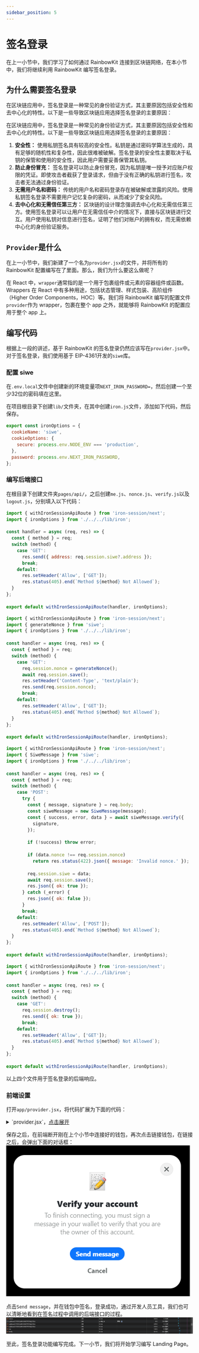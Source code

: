 ```yaml
---
sidebar_position: 5
---
```


# 签名登录

在上一小节中，我们学习了如何通过 RainbowKit 连接到区块链网络，在本小节中，我们将继续利用 RainbowKit 编写签名登录。

## 为什么需要签名登录

在区块链应用中，签名登录是一种常见的身份验证方式，其主要原因包括安全性和去中心化的特性。以下是一些导致区块链应用选择签名登录的主要原因：


在区块链应用中，签名登录是一种常见的身份验证方式，其主要原因包括安全性和去中心化的特性。以下是一些导致区块链应用选择签名登录的主要原因：
1. **安全性：** 使用私钥签名具有较高的安全性。私钥是通过密码学算法生成的，具有足够的随机性和复杂性，因此很难被破解。签名登录的安全性主要取决于私钥的保管和使用的安全性，因此用户需要妥善保管其私钥。
2. **防止身份冒充：** 签名登录可以防止身份冒充，因为私钥是唯一授予对应账户权限的凭证。即使攻击者截获了登录请求，但由于没有正确的私钥进行签名，攻击者无法通过身份验证。
3. **无需用户名和密码：** 传统的用户名和密码登录存在被破解或泄露的风险。使用私钥签名登录不需要用户记忆复杂的密码，从而减少了安全风险。
4. **去中心化和无需信任第三方：** 区块链的设计理念强调去中心化和无需信任第三方。使用签名登录可以让用户在无需信任中介的情况下，直接与区块链进行交互。用户使用私钥对信息进行签名，证明了他们对账户的拥有权，而无需依赖中心化的身份验证服务。

## `Provider`是什么

在上一小节中，我们新建了一个名为`provider.jsx`的文件，并将所有的 RainbowKit 配置编写在了里面。那么，我们为什么要这么做呢？

在 React 中，`wrapper`通常指的是一个用于包裹组件或元素的容器组件或函数。Wrappers 在 React 中有多种用途，包括状态管理、样式包装、高阶组件（Higher Order Components，HOC）等。我们将 RainbowKit 编写的配置文件`provider`作为 wrapper，包裹在整个 app 之外，就能够将 RainbowKit 的配置应用于整个 app 上。

## 编写代码

根据上一段的讲述，基于 RainbowKit 的签名登录仍然应该写在`provider.jsx`中。对于签名登录，我们使用基于 EIP-4361开发的`siwe`库。

### 配置 siwe

在`.env.local`文件中创建新的环境变量项`NEXT_IRON_PASSWORD=`，然后创建一个至少32位的密码填在这里。

在项目根目录下创建`lib/`文件夹，在其中创建`iron.js`文件，添加如下代码，然后保存。

```js title="iron.js"
export const ironOptions = {
  cookieName: 'siwe',
  cookieOptions: {
    secure: process.env.NODE_ENV === 'production',
  },
  password: process.env.NEXT_IRON_PASSWORD,
};
```

### 编写后端接口

在根目录下创建文件夹`pages/api/`，之后创建`me.js`、`nonce.js`、`verify.js`以及`logout.js`，分别填入以下代码：

```js title="me.js"
import { withIronSessionApiRoute } from 'iron-session/next';
import { ironOptions } from './../../lib/iron';

const handler = async (req, res) => {
  const { method } = req;
  switch (method) {
    case 'GET':
      res.send({ address: req.session.siwe?.address });
      break;
    default:
      res.setHeader('Allow', ['GET']);
      res.status(405).end(`Method ${method} Not Allowed`);
  }
};

export default withIronSessionApiRoute(handler, ironOptions);
```

```js title="nonce.js"
import { withIronSessionApiRoute } from 'iron-session/next';
import { generateNonce } from 'siwe';
import { ironOptions } from './../../lib/iron';

const handler = async (req, res) => {
  const { method } = req;
  switch (method) {
    case 'GET':
      req.session.nonce = generateNonce();
      await req.session.save();
      res.setHeader('Content-Type', 'text/plain');
      res.send(req.session.nonce);
      break;
    default:
      res.setHeader('Allow', ['GET']);
      res.status(405).end(`Method ${method} Not Allowed`);
  }
};

export default withIronSessionApiRoute(handler, ironOptions);
```

```js title="verify.js"
import { withIronSessionApiRoute } from 'iron-session/next';
import { SiweMessage } from 'siwe';
import { ironOptions } from './../../lib/iron';

const handler = async (req, res) => {
  const { method } = req;
  switch (method) {
    case 'POST':
      try {
        const { message, signature } = req.body;
        const siweMessage = new SiweMessage(message);
        const { success, error, data } = await siweMessage.verify({
          signature,
        });

        if (!success) throw error;

        if (data.nonce !== req.session.nonce)
          return res.status(422).json({ message: 'Invalid nonce.' });

        req.session.siwe = data;
        await req.session.save();
        res.json({ ok: true });
      } catch (_error) {
        res.json({ ok: false });
      }
      break;
    default:
      res.setHeader('Allow', ['POST']);
      res.status(405).end(`Method ${method} Not Allowed`);
  }
};

export default withIronSessionApiRoute(handler, ironOptions);
```

```js title="logout.js"
import { withIronSessionApiRoute } from 'iron-session/next';
import { ironOptions } from './../../lib/iron';

const handler = async (req, res) => {
  const { method } = req;
  switch (method) {
    case 'GET':
      req.session.destroy();
      res.send({ ok: true });
      break;
    default:
      res.setHeader('Allow', ['GET']);
      res.status(405).end(`Method ${method} Not Allowed`);
  }
};

export default withIronSessionApiRoute(handler, ironOptions);
```

以上四个文件用于签名登录的后端响应。

### 前端设置

打开`app/provider.jsx`，将代码扩展为下面的代码：

<details>
  <summary>`provider.jsx`，<u>点击展开</u></summary>
  <div>
    ```jsx title="provider.jsx"
    'use client';

    import * as React from 'react';
    
    // rainbowkit login
    import '@rainbow-me/rainbowkit/styles.css';
    import { 
      connectorsForWallets, 
      getDefaultWallets, 
      RainbowKitProvider,
      createAuthenticationAdapter,
      RainbowKitAuthenticationProvider,
      AuthenticationStatus
    } from '@rainbow-me/rainbowkit';
    import { 
      imTokenWallet, 
      trustWallet, 
      tahoWallet, 
      okxWallet
    } from '@rainbow-me/rainbowkit/wallets';
    import { SiweMessage } from 'siwe';
    import { 
      configureChains, 
      createConfig, 
      WagmiConfig 
    } from 'wagmi';
    import { 
      mainnet, 
      polygon, 
      optimism, 
      arbitrum, 
      arbitrumGoerli, 
      optimismGoerli 
    } from 'wagmi/chains';
    import { alchemyProvider } from 'wagmi/providers/alchemy';
    import { infuraProvider } from 'wagmi/providers/infura';
    import { publicProvider } from 'wagmi/providers/public';
    
    const projectId = process.env.NEXT_PUBLIC_WALLETCONNECT_PROJECT_ID;
    
    const { chains, publicClient, webSocketPublicClient } = configureChains(
        [
          mainnet,
          polygon,
          optimism,
          arbitrum,
          arbitrumGoerli,
          // optimismGoerli,
        ],
        [
            alchemyProvider({apiKey: process.env.NEXT_PUBLIC_ALCHEMY_API_KEY}),
            infuraProvider({apiKey: process.env.NEXT_PUBLIC_INFURA_API_KEY}),
            publicProvider()
        ]
      );
    
      const { wallets } = getDefaultWallets({
        appName: 'iCat',
        projectId,
        chains,
      });
    
      const connectors = connectorsForWallets([
        ...wallets,
        {
          groupName: '更多钱包',
          wallets: [
            okxWallet({ projectId, chains }),
            imTokenWallet({ projectId, chains }),
            trustWallet({ projectId, chains }),
            tahoWallet({ projectId, chains }),
          ],
        },
      ]);
    
      const wagmiConfig = createConfig({
        autoConnect: true,
        connectors,
        publicClient,
        webSocketPublicClient,
      });
    
    const getSiweMessageOptions = () => ({
      statement: '登录iCat',
    });
    
    export function Providers({ children }) {
        const [mount, setMount] = React.useState(false);
        const fetchingStatusRef = React.useRef(false);
        const verifyingRef = React.useRef(false);
        const [authStatus, setAuthStatus] = React.useState('loading');
    
        React.useEffect(() => {
          setMount(true);
        
          // fetch user when
          const fetchStatus = async () => {
            if (fetchingStatusRef.current || verifyingRef.current) {
              return;
            }
        
            fetchingStatusRef.current = true;
        
            try {
              const responce = await fetch('/api/me');
              const json = await responce.json();
              setAuthStatus(json.address ? 'authenticated' : 'unauthenticated');
              // console.log('address: ', json.address)
            }
            catch (e) {
              console.log(e);
              setAuthStatus('unauthenticated');
            }
            finally {
              fetchingStatusRef.current = false;
            }
          }
        
          // 1.refresh
          fetchStatus();
        
          // 2.window is focused (in case user logs out of another window)
          window.addEventListener('focus', fetchStatus);
          return () => window.removeEventListener('focus', fetchStatus);
        }, []);


        const getNonce = async () => {
          const response = await fetch('/api/nonce');
          return await response.text();
      }
    
      const createMessage = ({ nonce, address, chainId }) => {
          return new SiweMessage({
            domain: window.location.host,
            address,
            statement: '登录iCat',
            uri: window.location.origin,
            version: '1',
            chainId,
            nonce,
          });
        }
    
      const getMessageBody = ({ message }) => {
          return message.prepareMessage();
        }
    
      const verify = async ({ message, signature }) => {
          verifyingRef.current = true;
    
          try {
            const response = await fetch('/api/verify', {
              method: 'POST',
              headers: { 'Content-Type': 'application/json' },
              body: JSON.stringify({ message, signature }),
            });
          
            const authenticated = Boolean(response.ok);
          
            if (authenticated) {
              setAuthStatus(authenticated ? 'authenticated' : 'unauthenticated');
            }
          
            return authenticated;
          } catch (error) {
            return false;
          } finally {
            verifyingRef.current = false;
          }
        }
    
      const signOut = async () => {
          setAuthStatus('unauthenticated');
          await fetch('/api/logout');
        }
    
      const authAdapter = React.useMemo(() => {
          return createAuthenticationAdapter({ getNonce, createMessage, getMessageBody, verify, signOut});
        }, []);


        return (
            <WagmiConfig config={wagmiConfig}>
              <RainbowKitAuthenticationProvider 
                getSiweMessageOptions={getSiweMessageOptions}
                adapter={authAdapter}
                status={authStatus}
              >
                <RainbowKitProvider chains={chains} showRecentTransactions={true} coolMode >
                    {mount && children}
                </RainbowKitProvider>
              </RainbowKitAuthenticationProvider>
            </WagmiConfig>
        )
    }
    ```
  </div>
</details>

保存之后，在前端断开刚在上个小节中连接好的钱包，再次点击链接钱包，在链接之后，会弹出下面的对话框：
![sign](./img/sign.png)

点击`Send message`，并在钱包中签名，登录成功，通过开发人员工具，我们也可以清晰地看到在签名过程中调用的后端接口的过程。
![console](./img/console.png)

至此，签名登录功能编写完成。下一小节，我们将开始学习编写 Landing Page。